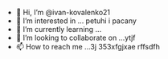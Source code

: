 - 👋 Hi, I’m @ivan-kovalenko21
- 👀 I’m interested in ... petuhi i pacany
- 🌱 I’m currently learning ...
- 💞️ I’m looking to collaborate on ...ytjf
- 📫 How to reach me ...3j 353xfgjxae rffsdfh

<!---3 56j
ivan-kovalenko21/ivan-kovalenko21 is a ✨ special ✨ repository because its `README.md` (this file) appears on your GitHub profile.
You can click the Preview link to take a look at your changes.
--->
